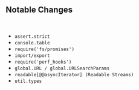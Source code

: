 ## Notable Changes

<br />

- `assert.strict`
- `console.table`
- `require('fs/promises')`
- `import/export`
- `require('perf_hooks')`
- `global.URL / global.URLSearchParams`
- `readable[@@asyncIterator] (Readable Streams)`
- `util.types`